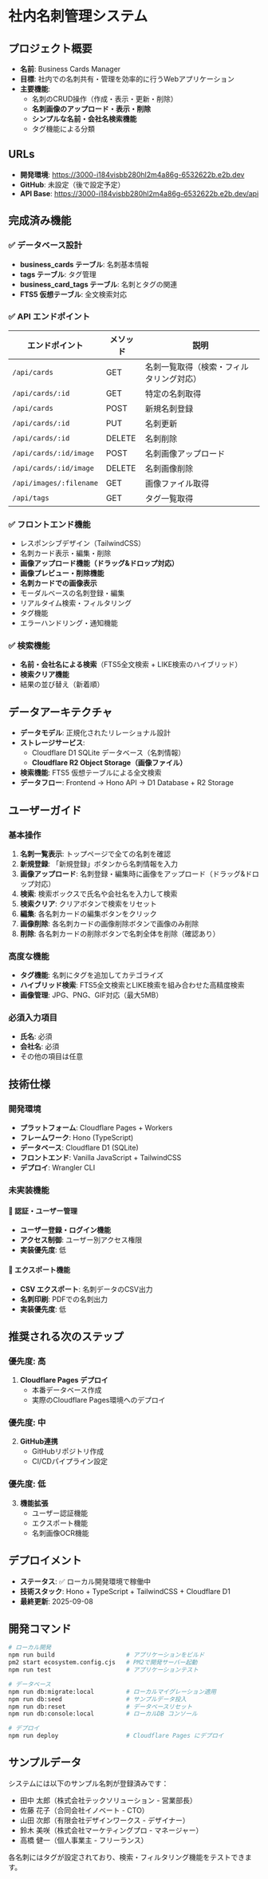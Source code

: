 # 社内名刺管理システム

## プロジェクト概要
- **名前**: Business Cards Manager
- **目標**: 社内での名刺共有・管理を効率的に行うWebアプリケーション
- **主要機能**: 
  - 名刺のCRUD操作（作成・表示・更新・削除）
  - **名刺画像のアップロード・表示・削除**
  - **シンプルな名前・会社名検索機能**
  - タグ機能による分類

## URLs
- **開発環境**: https://3000-i184visbb280hl2m4a86g-6532622b.e2b.dev
- **GitHub**: 未設定（後で設定予定）
- **API Base**: https://3000-i184visbb280hl2m4a86g-6532622b.e2b.dev/api

## 完成済み機能

### ✅ データベース設計
- **business_cards テーブル**: 名刺基本情報
- **tags テーブル**: タグ管理
- **business_card_tags テーブル**: 名刺とタグの関連
- **FTS5 仮想テーブル**: 全文検索対応

### ✅ API エンドポイント
| エンドポイント | メソッド | 説明 |
|---|---|---|
| `/api/cards` | GET | 名刺一覧取得（検索・フィルタリング対応） |
| `/api/cards/:id` | GET | 特定の名刺取得 |
| `/api/cards` | POST | 新規名刺登録 |
| `/api/cards/:id` | PUT | 名刺更新 |
| `/api/cards/:id` | DELETE | 名刺削除 |
| `/api/cards/:id/image` | POST | 名刺画像アップロード |
| `/api/cards/:id/image` | DELETE | 名刺画像削除 |
| `/api/images/:filename` | GET | 画像ファイル取得 |
| `/api/tags` | GET | タグ一覧取得 |

### ✅ フロントエンド機能
- レスポンシブデザイン（TailwindCSS）
- 名刺カード表示・編集・削除
- **画像アップロード機能（ドラッグ&ドロップ対応）**
- **画像プレビュー・削除機能**
- **名刺カードでの画像表示**
- モーダルベースの名刺登録・編集
- リアルタイム検索・フィルタリング
- タグ機能
- エラーハンドリング・通知機能

### ✅ 検索機能
- **名前・会社名による検索**（FTS5全文検索 + LIKE検索のハイブリッド）
- **検索クリア機能**
- 結果の並び替え（新着順）

## データアーキテクチャ
- **データモデル**: 正規化されたリレーショナル設計
- **ストレージサービス**: 
  - Cloudflare D1 SQLite データベース（名刺情報）
  - **Cloudflare R2 Object Storage（画像ファイル）**
- **検索機能**: FTS5 仮想テーブルによる全文検索
- **データフロー**: Frontend → Hono API → D1 Database + R2 Storage

## ユーザーガイド

### 基本操作
1. **名刺一覧表示**: トップページで全ての名刺を確認
2. **新規登録**: 「新規登録」ボタンから名刺情報を入力
3. **画像アップロード**: 名刺登録・編集時に画像をアップロード（ドラッグ&ドロップ対応）
4. **検索**: 検索ボックスで氏名や会社名を入力して検索
5. **検索クリア**: クリアボタンで検索をリセット
6. **編集**: 各名刺カードの編集ボタンをクリック
7. **画像削除**: 各名刺カードの画像削除ボタンで画像のみ削除
8. **削除**: 各名刺カードの削除ボタンで名刺全体を削除（確認あり）

### 高度な機能
- **タグ機能**: 名刺にタグを追加してカテゴライズ
- **ハイブリッド検索**: FTS5全文検索とLIKE検索を組み合わせた高精度検索
- **画像管理**: JPG、PNG、GIF対応（最大5MB）

### 必須入力項目
- **氏名**: 必須
- **会社名**: 必須
- その他の項目は任意

## 技術仕様

### 開発環境
- **プラットフォーム**: Cloudflare Pages + Workers
- **フレームワーク**: Hono (TypeScript)
- **データベース**: Cloudflare D1 (SQLite)
- **フロントエンド**: Vanilla JavaScript + TailwindCSS
- **デプロイ**: Wrangler CLI

### 未実装機能

#### 🔄 認証・ユーザー管理
- **ユーザー登録・ログイン機能**
- **アクセス制御**: ユーザー別アクセス権限
- **実装優先度**: 低

#### 🔄 エクスポート機能
- **CSV エクスポート**: 名刺データのCSV出力
- **名刺印刷**: PDFでの名刺出力
- **実装優先度**: 低

## 推奨される次のステップ

### 優先度: 高
1. **Cloudflare Pages デプロイ**
   - 本番データベース作成
   - 実際のCloudflare Pages環境へのデプロイ

### 優先度: 中
2. **GitHub連携**
   - GitHubリポジトリ作成
   - CI/CDパイプライン設定

### 優先度: 低  
3. **機能拡張**
   - ユーザー認証機能
   - エクスポート機能
   - 名刺画像OCR機能

## デプロイメント
- **ステータス**: ✅ ローカル開発環境で稼働中
- **技術スタック**: Hono + TypeScript + TailwindCSS + Cloudflare D1
- **最終更新**: 2025-09-08

## 開発コマンド

```bash
# ローカル開発
npm run build                    # アプリケーションをビルド
pm2 start ecosystem.config.cjs   # PM2で開発サーバー起動
npm run test                     # アプリケーションテスト

# データベース
npm run db:migrate:local         # ローカルマイグレーション適用
npm run db:seed                  # サンプルデータ投入
npm run db:reset                 # データベースリセット
npm run db:console:local         # ローカルDB コンソール

# デプロイ
npm run deploy                   # Cloudflare Pages にデプロイ
```

## サンプルデータ
システムには以下のサンプル名刺が登録済みです：
- 田中 太郎（株式会社テックソリューション - 営業部長）
- 佐藤 花子（合同会社イノベート - CTO）  
- 山田 次郎（有限会社デザインワークス - デザイナー）
- 鈴木 美咲（株式会社マーケティングプロ - マネージャー）
- 高橋 健一（個人事業主 - フリーランス）

各名刺にはタグが設定されており、検索・フィルタリング機能をテストできます。